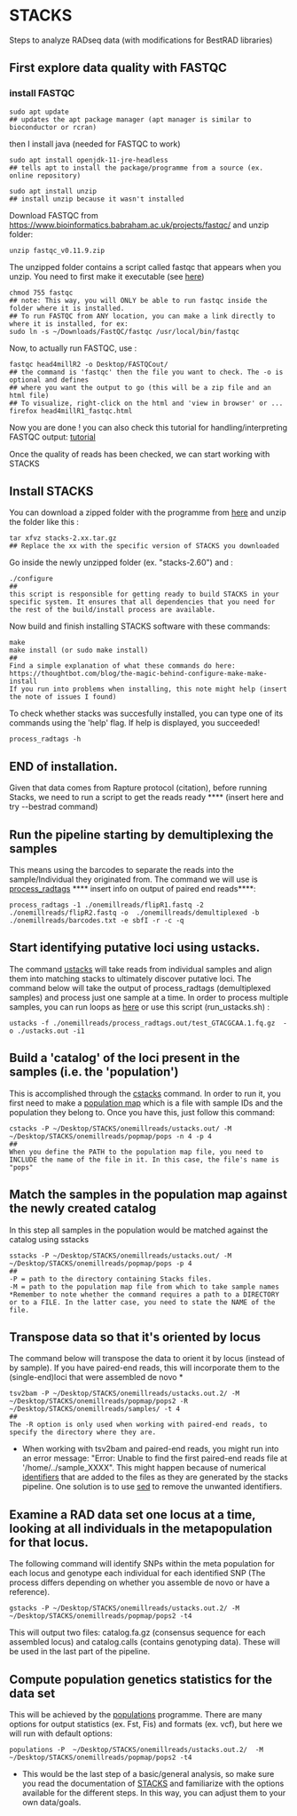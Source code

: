 # STACKS
Steps to analyze RADseq data (with modifications for BestRAD libraries)
## First explore data quality with FASTQC 
### install FASTQC
```
sudo apt update
## updates the apt package manager (apt manager is similar to bioconductor or rcran)
``` 
then I install java (needed for FASTQC to work)
```
sudo apt install openjdk-11-jre-headless  
## tells apt to install the package/programme from a source (ex. online repository)
```
```
sudo apt install unzip 
## install unzip because it wasn't installed 
```
Download FASTQC from https://www.bioinformatics.babraham.ac.uk/projects/fastqc/
and unzip folder:
```
unzip fastqc_v0.11.9.zip
```
The unzipped folder contains a script called fastqc that appears when you unzip. You need to first make it executable (see [here](https://raw.githubusercontent.com/s-andrews/FastQC/master/INSTALL.txt))
```
chmod 755 fastqc
## note: This way, you will ONLY be able to run fastqc inside the folder where it is installed.
## To run FASTQC from ANY location, you can make a link directly to where it is installed, for ex:
sudo ln -s ~/Downloads/FastQC/fastqc /usr/local/bin/fastqc
```
Now, to actually run FASTQC, use :
```
fastqc head4millR2 -o Desktop/FASTQCout/
## the command is 'fastqc' then the file you want to check. The -o is optional and defines 
## where you want the output to go (this will be a zip file and an html file)
## To visualize, right-click on the html and 'view in browser' or ...
firefox head4millR1_fastqc.html 
```
Now you are done ! you can also check this tutorial for handling/interpreting FASTQC output: [tutorial](https://rtsf.natsci.msu.edu/genomics/tech-notes/fastqc-tutorial-and-faq/) 

Once the quality of reads has been checked, we can start working with STACKS
## Install STACKS
You can download a zipped folder with the programme from [here](https://catchenlab.life.illinois.edu/stacks/) and unzip the folder like this :
```
tar xfvz stacks-2.xx.tar.gz 
## Replace the xx with the specific version of STACKS you downloaded
```
Go inside the newly unzipped folder (ex. "stacks-2.60") and :
```
./configure 
##
this script is responsible for getting ready to build STACKS in your specific system. It ensures that all dependencies that you need for the rest of the build/install process are available.
```
Now build and finish installing STACKS software with these commands:
```
make
make install (or sudo make install)
##
Find a simple explanation of what these commands do here: https://thoughtbot.com/blog/the-magic-behind-configure-make-make-install
If you run into problems when installing, this note might help (insert the note of issues I found)
```
To check whether stacks was succesfully installed, you can type one of its commands using the 'help' flag. If help is displayed, you succeeded!
```
process_radtags -h 
```
## END of installation.

Given that data comes from Rapture protocol (citation), before running Stacks, we need to run a script to get the reads ready **** (insert here and try --bestrad command)

## Run the pipeline starting by demultiplexing the samples 
This means using the barcodes to separate the reads into the sample/Individual they originated from. The command we will use is [process_radtags](https://catchenlab.life.illinois.edu/stacks/comp/process_radtags.php) **** insert info on output of paired end reads****:
```
process_radtags -1 ./onemillreads/flipR1.fastq -2 ./onemillreads/flipR2.fastq -o  ./onemillreads/demultiplexed -b ./onemillreads/barcodes.txt -e sbfI -r -c -q
```
## Start identifying putative loci using ustacks. 
The command [ustacks](https://catchenlab.life.illinois.edu/stacks/comp/ustacks.phpwill) will take reads from individual samples and align them into matching stacks to ultimately discover putative loci. The command below will take the output of process_radtags (demultiplexed samples) and process just one sample at a time. In order to process multiple samples, you can run loops as [here](https://catchenlab.life.illinois.edu/stacks/manual/#pipe) or use this script (run_ustacks.sh) :
```
ustacks -f ./onemillreads/process_radtags.out/test_GTACGCAA.1.fq.gz  -o ./ustacks.out -i1 
```
## Build a 'catalog' of the loci present in the samples (i.e. the 'population')
This is accomplished through the [cstacks](https://catchenlab.life.illinois.edu/stacks/comp/cstacks.php) command. In order to run it, you first need to make a [population map](https://catchenlab.life.illinois.edu/stacks/manual/#popmap) which is a file with sample IDs and the population they belong to. Once you have this, just follow this command:
```
cstacks -P ~/Desktop/STACKS/onemillreads/ustacks.out/ -M  ~/Desktop/STACKS/onemillreads/popmap/pops -n 4 -p 4
##
When you define the PATH to the population map file, you need to INCLUDE the name of the file in it. In this case, the file's name is "pops"
```
## Match the samples in the population map against the newly created catalog
In this step all samples in the population would be matched against the catalog using sstacks
```
sstacks -P ~/Desktop/STACKS/onemillreads/ustacks.out/ -M ~/Desktop/STACKS/onemillreads/popmap/pops -p 4
##
-P = path to the directory containing Stacks files.
-M = path to the population map file from which to take sample names
*Remember to note whether the command requires a path to a DIRECTORY or to a FILE. In the latter case, you need to state the NAME of the file.
```
## Transpose data so that it's oriented by locus
The command below will transpose the data to orient it by locus (instead of by sample). If you have paired-end reads, this will incorporate them to the (single-end)loci that were assembled de novo *
```
tsv2bam -P ~/Desktop/STACKS/onemillreads/ustacks.out.2/ -M ~/Desktop/STACKS/onemillreads/popmap/pops2 -R  ~/Desktop/STACKS/onemillreads/samples/ -t 4
##
The -R option is only used when working with paired-end reads, to specify the directory where they are. 
```
* When working with tsv2bam and paired-end reads, you might run into an error message: "Error: Unable to find the first paired-end reads file at '/home/../sample_XXXX".
This might happen because of numerical [identifiers](https://groups.google.com/g/stacks-users/c/x0DvGQvic2A) that are added to the files as they are generated by the stacks pipeline. One solution is to use [sed](https://www.google.com/url?sa=t&rct=j&q=&esrc=s&source=web&cd=&cad=rja&uact=8&ved=2ahUKEwjGpLeBiJf3AhVoJkQIHe0YCVEQFnoECAUQAQ&url=https%3A%2F%2Fwww.geeksforgeeks.org%2Fsed-command-in-linux-unix-with-examples%2F&usg=AOvVaw2EfzMYCxuDqqRmVGQLGHV8) to remove the unwanted identifiers.
## Examine a RAD data set one locus at a time, looking at all individuals in the metapopulation for that locus. 
The following command will identify SNPs within the meta population for each locus and genotype each individual for each identified SNP (The process differs depending on whether you assemble de novo or have a reference).
```
gstacks -P ~/Desktop/STACKS/onemillreads/ustacks.out.2/ -M ~/Desktop/STACKS/onemillreads/popmap/pops2 -t4
```
This will output two files: catalog.fa.gz (consensus sequence for each assembled locus) and catalog.calls (contains genotyping data). These will be used in the last part of the pipeline. 
## Compute population genetics statistics for the data set
This will be achieved by the [populations](https://catchenlab.life.illinois.edu/stacks/comp/populations.php) programme. There are many options for output statistics (ex. Fst, Fis) and formats (ex. vcf), but here we will run with default options:
```
populations -P  ~/Desktop/STACKS/onemillreads/ustacks.out.2/  -M ~/Desktop/STACKS/onemillreads/popmap/pops2 -t4 
```
* This would be the last step of a basic/general analysis, so make sure you read the documentation of [STACKS](https://catchenlab.life.illinois.edu/stacks/) and familiarize with the options available for the different steps. In this way, you can adjust them to your own data/goals.
